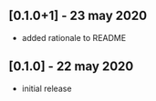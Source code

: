 ## [0.1.0+1] - 23 may 2020

- added rationale to README

## [0.1.0] - 22 may 2020

- initial release
